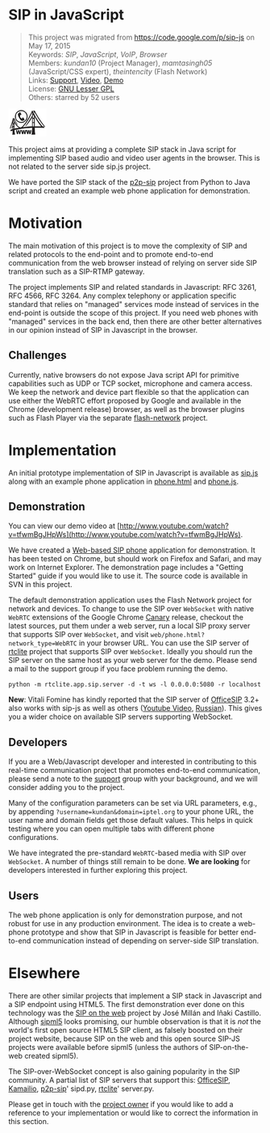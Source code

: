 # SIP in JavaScript #

> This project was migrated from <https://code.google.com/p/sip-js> on May 17, 2015  
> Keywords: *SIP*, *JavaScript*, *VoIP*, *Browser*  
> Members: *kundan10* (Project Manager), *mamtasingh05* (JavaScript/CSS expert), *theintencity* (Flash Network)  
> Links: [Support](http://groups.google.com/group/myprojectguide), [Video](http://www.youtube.com/watch?v=tfwmBgJHpWs), [Demo](http://theintencity.com/sip-js/phone.html)  
> License: [GNU Lesser GPL](http://www.gnu.org/licenses/lgpl.html)  
> Others: starred by 52 users  

![logo](/web/logo.png)

This project aims at providing a complete SIP stack in Java script for implementing SIP based audio and video user agents in the browser. This is not related to the server side sip.js project.

We have ported the SIP stack of the [p2p-sip](https://github.com/theintencity/p2p-sip) project from Python to Java script and created an example web phone application for demonstration.

# Motivation #
The main motivation of this project is to move the complexity of SIP and related protocols to the end-point and to promote end-to-end communication from the web browser instead of relying on server side SIP translation such as a SIP-RTMP gateway.

The project implements SIP and related standards in Javascript: RFC 3261, RFC 4566, RFC 3264. Any complex telephony or application specific standard that relies on "managed" services mode instead of services in the end-point is outside the scope of this project. If you need web phones with "managed" services in the back end, then there are other better alternatives in our opinion instead of SIP in Javascript in the browser.

## Challenges ##
Currently, native browsers do not expose Java script API for primitive capabilities such as UDP or TCP socket, microphone and camera access. We keep the network and device part flexible so that the application can use either the WebRTC effort proposed by Google and available in the Chrome (development release) browser, as well as the browser plugins such as Flash Player via the separate [flash-network](https://github.com/theintencity/flash-network) project.

# Implementation #
An initial prototype implementation of SIP in Javascript is available as [sip.js](/sip.js) along with an example phone application in [phone.html](/web/phone.html) and [phone.js](/web/phone.js).

## Demonstration ##
You can view our demo video at [http://www.youtube.com/watch?v=tfwmBgJHpWs](http://www.youtube.com/watch?v=tfwmBgJHpWs).

We have created a [Web-based SIP phone](http://theintencity.com/sip-js/phone.html) application for demonstration.  It has been tested on Chrome, but should work on Firefox and Safari, and may work on Internet Explorer. The demonstration page includes a "Getting Started" guide if you would like to use it. The source code is available in SVN in this project.

The default demonstration application uses the Flash Network project for network and devices. To change to use the SIP over `WebSocket` with native `WebRTC` extensions of the Google Chrome [Canary](http://www.webrtc.org/running-the-demos) release, checkout the latest sources, put them under a web server, run a local SIP proxy server that supports SIP over `WebSocket`, and visit  `web/phone.html?network_type=WebRTC` in your browser URL. You can use the SIP server of [rtclite](https://github.com/theintencity/rtclite) project that supports SIP over `WebSocket`. Ideally you should run the SIP server on the same host as your web server for the demo. Please send a mail to the support group if you face problem running the demo.
```
python -m rtclite.app.sip.server -d -t ws -l 0.0.0.0:5080 -r localhost
```

**New**: Vitali Fomine has kindly reported that the SIP server of [OfficeSIP](http://www.officesip.com) 3.2+ also works with sip-js as well as others ([Youtube Video](http://www.youtube.com/watch?v=006YInl2f2w), [Russian](http://habrahabr.ru/post/144129/)). This gives you a wider choice on available SIP servers supporting WebSocket.

## Developers ##
If you are a Web/Javascript developer and interested in contributing to this real-time communication project that promotes end-to-end communication, please send a note to the [support](http://groups.google.com/group/myprojectguide) group with your background, and we will consider adding you to the project.

Many of the configuration parameters can be set via URL parameters, e.g., by appending `?username=kundan&domain=iptel.org` to your phone URL, the user name and domain fields get those default values. This helps in quick testing where you can open multiple tabs with different phone configurations.

We have integrated the pre-standard `WebRTC`-based media with SIP over `WebSocket`. A number of things still remain to be done. <b>We are looking</b> for developers interested in further exploring this project.

## Users ##
The web phone application is only for demonstration purpose, and not robust for use in any production environment. The idea is to create a web-phone prototype and show that SIP in Javascript is feasible for better end-to-end communication instead of depending on server-side SIP translation.

# Elsewhere #

There are other similar projects that implement a SIP stack in Javascript and a SIP endpoint using HTML5. The first demonstration ever done on this technology was the [SIP on the web](http://www.youtube.com/watch?v=qfFlK1KyF6Q) project by José Millán and Iñaki Castillo. Although [sipml5](http://code.google.com/p/sipml5/) looks promising, our humble observation is that it is _not_ the world's first open source HTML5 SIP client, as falsely boosted on their project website, because SIP on the web and this open source SIP-JS projects were available before sipml5 (unless the authors of SIP-on-the-web created sipml5).

The SIP-over-WebSocket concept is also gaining popularity in the SIP community. A partial list of SIP servers that support this: [OfficeSIP](http://www.officesip.com/), [Kamailio](http://www.kamailio.org/w/2012/07/websockets/), [p2p-sip](https://github.com/theintencity/p2p-sip)' sipd.py, [rtclite](https://github.com/theintencity/rtclite)' server.py.

Please get in touch with the [project owner](mailto:theintencity@gmail.com) if you would like to add a reference to your implementation or would like to correct the information in this section.

